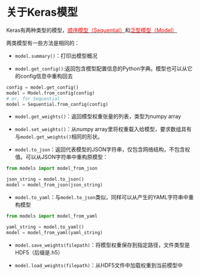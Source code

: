 # 关于Keras模型

Keras有两种类型的模型，[<font color='#FF0000'>顺序模型（Sequential）</font>](sequential.md)和[<font color='#FF0000'>泛型模型（Model）</font>](model.md)

两类模型有一些方法是相同的：

* ```model.summary()```：打印出模型概况

* ```model.get_config()```:返回包含模型配置信息的Python字典。模型也可以从它的config信息中重构回去

```python	
config = model.get_config()
model = Model.from_config(config)
# or, for Sequential
model = Sequential.from_config(config)
```

* ```model.get_weights()```：返回模型权重张量的列表，类型为numpy array

* ```model.set_weights()```：从numpy array里将权重载入给模型，要求数组具有与```model.get_weights()```相同的形状。

* ```model.to_json```：返回代表模型的JSON字符串，仅包含网络结构，不包含权值。可以从JSON字符串中重构原模型：

```python
from models import model_from_json

json_string = model.to_json()
model = model_from_json(json_string)
```

* ```model.to_yaml```：与```model.to_json```类似，同样可以从产生的YAML字符串中重构模型

```python
from models import model_from_yaml

yaml_string = model.to_yaml()
model = model_from_yaml(yaml_string)
```	

* ```model.save_weights(filepath)```：将模型权重保存到指定路径，文件类型是HDF5（后缀是.h5）

* ```model.load_weights(filepath)```：从HDF5文件中加载权重到当前模型中

